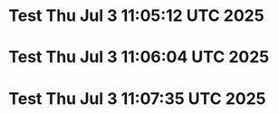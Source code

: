 # Test Thu Jul  3 11:05:12 UTC 2025
# Test Thu Jul  3 11:06:04 UTC 2025
# Test Thu Jul  3 11:07:35 UTC 2025
